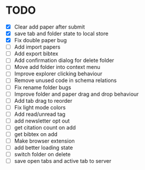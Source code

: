 # TODO

- [x] Clear add paper after submit
- [x] save tab and folder state to local store
- [x] Fix double paper bug
- [ ] Add import papers
- [ ] Add export bibtex
- [ ] Add confirmation dialog for delete folder
- [ ] Move add folder into context menu
- [ ] Improve explorer clicking behaviour
- [ ] Remove unused code in schema relations
- [ ] Fix rename folder bugs
- [ ] Improve folder and paper drag and drop behaviour
- [ ] Add tab drag to reorder
- [ ] Fix light mode colors
- [ ] Add read/unread tag
- [ ] add newsletter opt out
- [ ] get citation count on add
- [ ] get bibtex on add
- [ ] Make browser extension
- [ ] add better loading state
- [ ] switch folder on delete
- [ ] save open tabs and active tab to server
